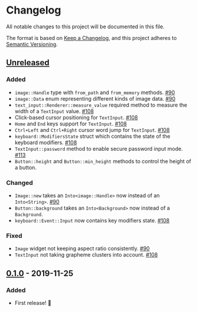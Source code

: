 # Changelog
All notable changes to this project will be documented in this file.

The format is based on [Keep a Changelog](https://keepachangelog.com/en/1.0.0/),
and this project adheres to [Semantic Versioning](https://semver.org/spec/v2.0.0.html).

## [Unreleased]
### Added
- `image::Handle` type with `from_path` and `from_memory` methods. [#90]
- `image::Data` enum representing different kinds of image data. [#90]
- `text_input::Renderer::measure_value` required method to measure the width of a `TextInput` value. [#108]
- Click-based cursor positioning for `TextInput`. [#108]
- `Home` and `End` keys support for `TextInput`. [#108]
- `Ctrl+Left` and `Ctrl+Right` cursor word jump for `TextInput`. [#108]
- `keyboard::ModifiersState` struct which contains the state of the keyboard modifiers. [#108]
- `TextInput::password` method to enable secure password input mode. [#113]
- `Button::height` and `Button::min_height` methods to control the height of a button.

### Changed
- `Image::new` takes an `Into<image::Handle>` now instead of an `Into<String>`. [#90]
- `Button::background` takes an `Into<Background>` now instead of a `Background`.
- `keyboard::Event::Input` now contains key modifiers state. [#108]

### Fixed
- `Image` widget not keeping aspect ratio consistently. [#90]
- `TextInput` not taking grapheme clusters into account. [#108]

[#90]: https://github.com/hecrj/iced/pull/90
[#108]: https://github.com/hecrj/iced/pull/108
[#113]: https://github.com/hecrj/iced/pull/113


## [0.1.0] - 2019-11-25
### Added
- First release! :tada:

[Unreleased]: https://github.com/hecrj/iced/compare/native-0.1.0...HEAD
[0.1.0]: https://github.com/hecrj/iced/releases/tag/native-0.1.0

